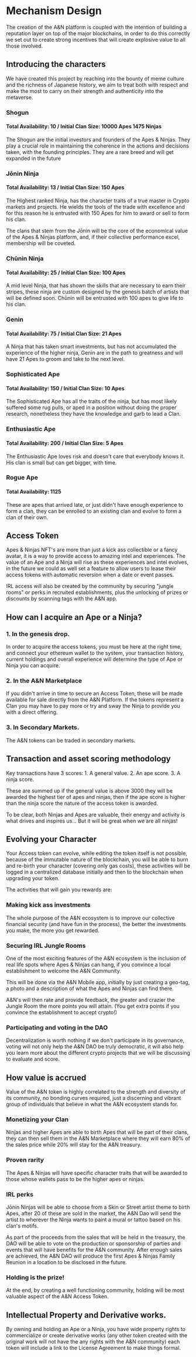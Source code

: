 # Mechanism Design
The creation of the A&N platform is coupled with the intention of building a reputation layer on top of the major blockchains, in order to do this correctly we set out to create strong incentives that will create explosive value to all those involved.  

## Introducing the characters
We have created this project by reaching into the bounty of meme culture and the richness of Japanese history, we aim to treat both with respect and make the most to carry on their strength and authenticity into the metaverse. 
### Shogun 
#### Total Availability: 10 / Initial Clan Size: 10000 Apes 1475 Ninjas
The Shogun are the initial investors and founders of the Apes & Ninjas. They play a crucial role in maintaining the coherence in the actions and decisions taken, with the founding principles. They are a rare breed and will get expanded in the future
### Jōnin Ninja
#### Total Availability: 13 / Initial Clan Size: 150 Apes

The Highest ranked Ninja, has the character traits of a true master in Crypto markets and projects.  He wields the tools of the trade with excellence and for this reason he is entrusted with 150 Apes for him to award or sell to form his clan.  

The clans that stem from the Jōnin will be the core of the economical value of the Apes & Ninjas platform, and, if their collective performance excel, membership will be coveted.

### Chūnin Ninja
#### Total Availability: 25 / Initial Clan Size: 100 Apes

A mid level Ninja, that has shown the skills that are necessary to earn their stripes,  these ninja are custom designed by the genesis batch of artists that will be defined soon.  Chūnin will be entrusted with 100 apes to give life to his clan.


### Genin
#### Total Availability: 75 / Initial Clan Size: 21 Apes

A Ninja that has taken smart investments, but has not accumulated the experience of the higher ninja, Genin are in the path to greatness and will have 21 Apes to groom and take to the next level.

### Sophisticated Ape
#### Total Availability: 150 / Initial Clan Size: 10 Apes
The Sophisticated Ape has all the traits of the ninja, but has most likely suffered some rug pulls, or aped in a position without doing the proper research, nonetheless they have the knowledge and garb to lead a Clan.

### Enthusiastic Ape
#### Total Availability: 200 / Initial Clan Size: 5 Apes
The Enthusiastic Ape loves risk and doesn't care that everybody knows it. His clan is small but can get bigger, with time.

### Rogue Ape
#### Total Availability: 1125
These are apes that arrived late, or just didn't have enough experience to form a clan, they can be enrolled to an existing clan and evolve to form a clan of their own.

## Access Token

Apes & Ninjas NFT's are more than just a kick ass collectible or a fancy avatar, it is a way to provide access to amazing intel and experiences. The value of an Ape and a Ninja will rise as these experiences and intel evolves, in the future we could as well set a feature to allow users to lease their access tokens with automatic reversion when a date or event passes.

IRL access will also be created by the community by securing "jungle rooms" or perks in recruited establishments, plus the unlocking of prizes or discounts by scanning tags with the A&N app.


## How can I acquire an Ape or a Ninja?

### 1. In the genesis drop.
In order to acquire the access tokens, you must be here at the right time, and connect your ethereum wallet to the system, your transaction history, current holdings and overall experience will determine the type of Ape or Ninja you can acquire.

### 2. In the A&N Marketplace
If you didn't arrive in time to secure an Access Token, these will be made available for sale directly from the A&N Platform.  If the tokens represent a Clan you may have to pay more or try and sway the Ninja to provide you with a direct offering.

### 3. In Secondary Markets. 
The A&N tokens can be traded in secondary markets.
## Transaction and asset scoring methodology
Key transactions have 3 scores: 
    1. A general value.
    2. An ape score.
    3. A ninja score.

These are summed up if the general value is above 3000 they will be awarded the highest tier of apes and ninjas, then if the ape score is higher than the ninja score the nature of the access token is awarded. 

To be clear, both Ninjas and Apes are valuable, their energy and activity is what drives and inspires us... But it will be great when we are all ninjas!

## Evolving your Character
Your Access token can evolve, while editing the token itself is not possible, because of the immutable nature of the blockchain, you will be able to burn and re-birth your character (covering only gas costs), these activities will be logged in a centralized database initially and then to the blockchain when upgrading your token.

The activities that will gain you rewards are: 

### Making kick ass investments
The whole purpose of the A&N ecosystem is to improve our collective financial security (and have fun in the process), the better the investments you make, the more you get rewarded.

### Securing IRL Jungle Rooms
One of the most exciting features of the A&N ecosystem is the inclusion of real life spots where Apes & Ninjas can hang, if you convince a local establishment to welcome the A&N Community.

This will be done via the A&N Mobile app, initially by just creating a geo-tag, a photo and a description of what the Apes and Ninjas can find there.

A&N's will then rate and provide feedback, the greater and crazier the Jungle Room the more points you will attain.  (You get extra points if you convince the establishment to accept crypto!)
### Participating and voting in the DAO
Decentralization is worth nothing if we don't participate in its governance, voting will not only help the A&N DAO be truly democratic, it will also help you learn more about the different crypto projects that we will be discussing to evaluate and score.

## How value is accrued
Value of the A&N token is highly correlated to the strength and diversity of its community, no bonding curves required, just a discerning and vibrant group of individuals that believe in what the A&N ecosystem stands for.

### Monetizing your Clan
Ninjas and higher Apes are able to birth Apes that will be part of their clans, they can then sell them in the A&N Marketplace where they will earn 80% of the sales price while 20% will stay for the A&N treasury.

### Proven rarity
The Apes & Ninjas will have specific character traits that will be awarded to those whose wallets pass to be the higher apes or ninjas.

### IRL perks
Jōnin Ninjas will be able to choose from a Skin or Street artist theme to birth Apes, after 20 of these are sold in the market, the A&N Dao will send the artist to wherever the Ninja wants to paint a mural or tattoo based on his clan's motifs.

As part of the proceeds from the sales that will be held in the treasury, the DAO will be able to vote on the production or sponsorship of parties and events that will have benefits for the A&N community.  After enough sales are achieved, the A&N DAO will produce the first Apes & Ninjas Family Reunion in a location to be disclosed in the future.

### Holding is the prize! 
At the end, by creating a well functioning community, holding will be most valuable aspect of the A&N Access Token.

## Intellectual Property and Derivative works.

By owning and holding an Ape or a Ninja, you have wide property rights to commercialize or create derivative works (any other token created with the original work will not have the any rights with the A&N community) each token will include a link to the License Agreement to make things formal. 

